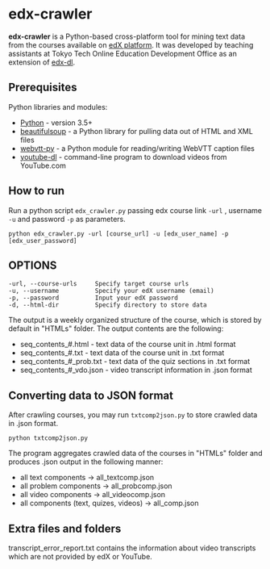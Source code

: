 # edx-crawler

**edx-crawler** is a Python-based cross-platform tool for mining text data from the courses available on [edX platform](www.edx.org). It was developed by teaching assistants at Tokyo Tech Online Education Development Office as an extension of [edx-dl](https://github.com/coursera-dl/edx-dl).

## Prerequisites
Python libraries and modules:

* [Python](https://www.python.org/downloads/) - version 3.5+
* [beautifulsoup](https://www.crummy.com/software/BeautifulSoup/bs4/doc/#installing-beautiful-soup) - a Python library for pulling data out of HTML and XML files
* [webvtt-py](https://pypi.python.org/pypi/webvtt-py) -  a Python module for reading/writing WebVTT caption files
* [youtube-dl](https://github.com/rg3/youtube-dl) - command-line program to download videos from YouTube.com

## How to run

Run a python script `edx_crawler.py` passing edx course link `-url` , username `-u` and password `-p` as parameters.

	python edx_crawler.py -url [course_url] -u [edx_user_name] -p [edx_user_password]

## OPTIONS

	-url, --course-urls		Specify target course urls
	-u, --username			Specify your edX username (email)
	-p, --password			Input your edX password
	-d, --html-dir			Specify directory to store data
	
The output is a weekly organized structure of the course, which is stored by default in "HTMLs" folder.
The output contents are the following:

* seq_contents_#.html - text data of the course unit in .html format
* seq_contents_#.txt - text data of the course unit in .txt format
* seq_contents_#_prob.txt - text data of the quiz sections in .txt format
* seq_contents_#_vdo.json - video transcript information in .json format

## Converting data to JSON format

After crawling courses, you may run `txtcomp2json.py` to store crawled data in .json format.

	python txtcomp2json.py
	
 The program aggregates crawled data of the courses in "HTMLs" folder and produces .json output in the following manner:
* all text components -> all_textcomp.json
* all problem components -> all_probcomp.json
* all video components -> all_videocomp.json
* all components (text, quizes, videos) -> all_comp.json

## Extra files and folders

transcript_error_report.txt contains the information about video transcripts which are not provided by edX or YouTube.
